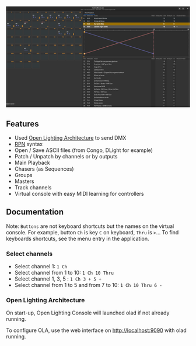 ![Window](https://raw.githubusercontent.com/mikacousin/olc/assets/olc.png)

## Features
- Used [Open Lighting Architecture](https://www.openlighting.org/ola/) to send DMX
- [RPN](https://en.wikipedia.org/wiki/Reverse_Polish_notation) syntax
- Open / Save ASCII files (from Congo, DLight for example)
- Patch / Unpatch by channels or by outputs
- Main Playback
- Chasers (as Sequences)
- Groups
- Masters
- Track channels
- Virtual console with easy MIDI learning for controllers

## Documentation 
Note: `Buttons` are not keyboard shortcuts but the names on the virtual console. For example, button `Ch` is key `C` on keyboard, `Thru` is `>`... To find keyboards shortcuts, see the menu entry in the application.

### Select channels
- Select channel 1: `1 Ch`
- Select channel from 1 to 10: `1 Ch 10 Thru`
- Select channel 1, 3, 5 : `1 Ch 3 + 5 +`
- Select channel from 1 to 5 and from 7 to 10: `1 Ch 10 Thru 6 -`

### Open Lighting Architecture
On start-up, Open Lighting Console will launched olad if not already running.

To configure OLA, use the web interface on [http://localhost:9090](http://localhost:9090) with olad running.
